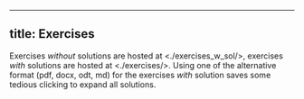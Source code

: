 <!--

DO NOT EDIT THIS FILE

Edit exercises_w_sol/index.md, and run
make exercises/index.md
instead.
-->

---
title: Exercises
---

Exercises *without* solutions are hosted at <./exercises_w_sol/>, exercises *with* solutions are hosted at <./exercises/>.
Using one of the alternative format (pdf, docx, odt, md) for the exercises *with* solution saves some tedious clicking to expand all solutions.
